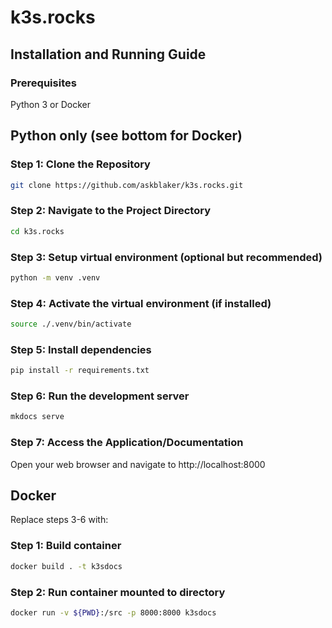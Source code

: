 # k3s.rocks

## Installation and Running Guide

### Prerequisites

Python 3 or Docker

## Python only (see bottom for Docker)

### Step 1: Clone the Repository

```bash
git clone https://github.com/askblaker/k3s.rocks.git
```

### Step 2: Navigate to the Project Directory

```bash
cd k3s.rocks
```

### Step 3: Setup virtual environment (optional but recommended)

```bash
python -m venv .venv
```

### Step 4: Activate the virtual environment (if installed)
```bash
source ./.venv/bin/activate
```

### Step 5: Install dependencies
```bash
pip install -r requirements.txt
```

### Step 6: Run the development server
```bash
mkdocs serve
```

### Step 7: Access the Application/Documentation

Open your web browser and navigate to http://localhost:8000

## Docker
Replace steps 3-6 with:

### Step 1: Build container 
```bash
docker build . -t k3sdocs
```

### Step 2: Run container mounted to directory
```bash
docker run -v ${PWD}:/src -p 8000:8000 k3sdocs 
```
